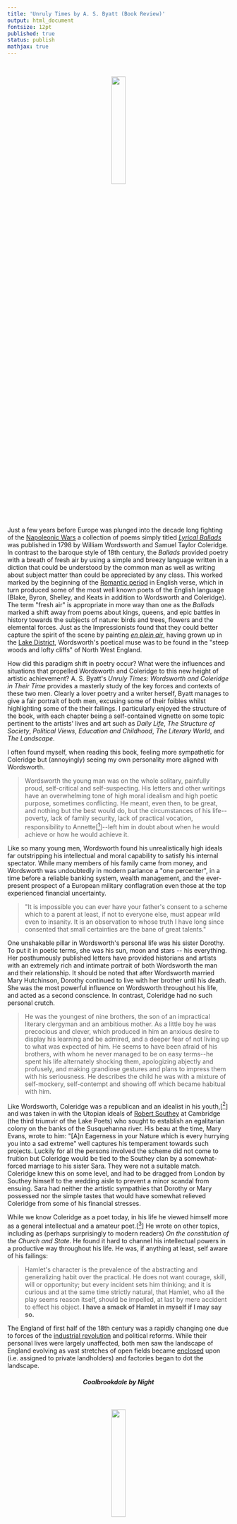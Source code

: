 ```yaml
---
title: 'Unruly Times by A. S. Byatt (Book Review)'
output: html_document
fontsize: 12pt
published: true
status: publish
mathjax: true
---
```


<br>
<p align="center"><img src="/figures/unruly_times.jpg" width="25%"></p>
<br>

Just a few years before Europe was plunged into the decade long fighting of the [Napoleonic Wars](https://en.wikipedia.org/wiki/Napoleonic_Wars) a collection of poems simply titled [*Lyrical Ballads*](https://en.wikipedia.org/wiki/Lyrical_Ballads) was published in 1798 by William Wordsworth and Samuel Taylor Coleridge. In contrast to the baroque style of 18th century, the *Ballads* provided poetry with a breath of fresh air by using a simple and breezy language written in a diction that could be understood by the common man as well as writing about subject matter than could be appreciated by any class. This worked marked by the beginning of the [Romantic period](https://en.wikipedia.org/wiki/Romanticism) in English verse, which in turn produced some of the most well known poets of the English language (Blake, Byron, Shelley, and Keats in addition to Wordsworth and Coleridge). The term "fresh air" is appropriate in more way than one as the *Ballads* marked a shift away from poems about kings, queens, and epic battles in history towards the subjects of nature: birds and trees, flowers and the elemental forces. Just as the Impressionists found that they could better capture the spirit of the scene by painting [*en plein air*](https://en.wikipedia.org/wiki/En_plein_air), having grown up in the [Lake District](https://en.wikipedia.org/wiki/Lake_District), Wordsworth's poetical muse was to be found in the "steep woods and lofty cliffs" of North West England. 

How did this paradigm shift in poetry occur? What were the influences and situations that propelled Wordsworth and Coleridge to this new height of artistic achievement? A. S. Byatt's *Unruly Times: Wordsworth and Coleridge in Their Time* provides a masterly study of the key forces and contexts of these two men. Clearly a lover poetry and a writer herself, Byatt manages to give a fair portrait of both men, excusing some of their foibles whilst highlighting some of the their failings. I particularly enjoyed the structure of the book, with each chapter being a self-contained vignette on some topic pertinent to the artists' lives and art such as *Daily Life*, *The Structure of Society*, *Political Views*, *Education and Childhood*, *The Literary World*, and *The Landscape*.

I often found myself, when reading this book, feeling more sympathetic for Coleridge but (annoyingly) seeing my own personality more aligned with Wordsworth. 

> Wordsworth the young man was on the whole solitary, painfully proud, self-critical and self-suspecting. His letters and other writings have an overwhelming tone of high moral idealism and high poetic purpose, sometimes conflicting. He meant, even then, to be great, and nothing but the best would do, but the circumstances of his life--poverty, lack of family security, lack of practical vocation, responsibility to Annette[[^1]]--left him in doubt about when he would achieve or how he would achieve it. 

Like so many young men, Wordsworth found his unrealistically high ideals far outstripping his intellectual and moral capability to satisfy his internal spectator. While many members of his family came from money, and Wordsworth was undoubtedly in modern parlance a "one percenter", in a time before a reliable banking system, wealth management, and the ever-present prospect of a European military conflagration even those at the top experienced financial uncertainty. 

> "It is impossible you can ever have your father's consent to a scheme which to a parent at least, if not to everyone else, must appear wild even to insanity. It is an observation to whose truth I have long since consented that small certainties are the bane of great talents."

One unshakable pillar in Wordsworth's personal life was his sister Dorothy. To put it in poetic terms, she was his sun, moon and stars -- his everything. Her posthumously published letters have provided historians and artists with an extremely rich and intimate portrait of both Wordsworth the man and their relationship. It should be noted that after Wordsworth married Mary Hutchinson, Dorothy continued to live with her brother until his death. She was the most powerful influence on Wordsworth throughout his life, and acted as a second conscience. In contrast, Coleridge had no such personal crutch. 

> He was the youngest of nine brothers, the son of an impractical literary clergyman and an ambitious mother. As a little boy he was precocious and clever, which produced in him an anxious desire to display his learning and be admired, and a deeper fear of not living up to what was expected of him. He seems to have been afraid of his brothers, with whom he never managed to be on easy terms--he spent his life alternately shocking them, apologizing abjectly and profusely, and making grandiose gestures and plans to impress them with his seriousness. He describes the child he was with a mixture of self-mockery, self-contempt and showing off which became habitual with him. 

Like Wordsworth, Coleridge was a republican and an idealist in his youth,[[^2]] and was taken in with the Utopian ideals of [Robert Southey](https://en.wikipedia.org/wiki/Robert_Southey) at Cambridge (the third triumvir of the Lake Poets) who sought to establish an egalitarian colony on the banks of the Susquehanna river. His beau at the time, Mary Evans, wrote to him: "[A]n Eagerness in your Nature which is every hurrying you into a sad extreme" well captures his temperament towards such projects. Luckily for all the persons involved the scheme did not come to fruition but Coleridge would be tied to the Southey clan by a somewhat-forced marriage to his sister Sara. They were not a suitable match. Coleridge knew this on some level, and had to be dragged from London by Southey himself to the wedding aisle to prevent a minor scandal from ensuing. Sara had neither the artistic sympathies that Dorothy or Mary possessed nor the simple tastes that would have somewhat relieved Coleridge from some of his financial stresses.

While we know Coleridge as a poet today, in his life he viewed himself more as a general intellectual and a amateur poet.[[^3]] He wrote on other topics, including as (perhaps surprisingly to modern readers) *On the constitution of the Church and State*. He found it hard to channel his intellectual powers in a productive way throughout his life. He was, if anything at least, self aware of his failings:

> Hamlet's character is the prevalence of the abstracting and generalizing habit over the practical. He does not want courage, skill, will or opportunity; but every incident sets him thinking; and it is curious and at the same time strictly natural, that Hamlet, who all the play seems reason itself, should be impelled, at last by mere accident to effect his object. **I have a smack of Hamlet in myself if I may say so.**

The England of first half of the 18th century was a rapidly changing one due to forces of the [industrial revolution](https://en.wikipedia.org/wiki/Economic_history_of_the_United_Kingdom#The_Industrial_Revolution) and political reforms. While their personal lives were largely unaffected, both men saw the landscape of England evolving as vast stretches of open fields became [enclosed](https://en.wikipedia.org/wiki/Inclosure_Acts) upon (i.e. assigned to private landholders) and factories began to dot the landscape.

<h5>
<p align="center"> Coalbrookdale by Night </p></h5>
<br><p align="center"><img src="/figures/factory.jpg" width="25%"></p>
<br>

While both men's political views shifted after the catastrophes of the French Revolution towards being solidly Tory, Wordsworth became the far more reactionary of the two. While not noted by Byatt, the the political differences between the two men can still be seen in the divide in the modern conservative party. Conservative thought is largely sympathetic to the capitalist system and the business class, but the accompanying social changes that economic currents often bring causes a natural tension to a school of thought which is largely about maintaining the existing social order. 

> Coleridge, in fact, was not as Wordsworth pictured him ... [H]e enjoyed city life and was peculiarly able to cope with the academic education system, wince he was extremely gifted and much more excited by pure ideas--geometric, linguistic, philosophic--than Wordsworth would ever be.

The industrial revolution and expansion of democratic privileges in Britain in the 19th century was more concerning to Wordsworth, who was simultaneously upset by the plight of the poor and their growing political influence as manifested through the "mob". The former sentiment is well-echoed in the [well-known sonnet](https://en.wikipedia.org/wiki/The_World_Is_Too_Much_with_Us):

> The world is too much with us: late and soon
>
> Getting and spending we lay waste our powers:
>
> Little we see in Nature that is ours;

In 1832 Wordsworth wrote:

> If the democratic Spirit be organized in Legislation to the extent now wished for, and aimed at by many, the pecuniary value of every thing in the world of Taste will sink accordingly; and its intellectual estimation will also erelong be proportionately affected. Men will have neither time, tranquility, or disposition to think about any such thing. 

There is something ironic, and perhaps even hypocritical, that Wordsworth believed democratic forces would cheapen the value of the art given that *Lyrical Ballads* was the most democratic of all poetic verses since the time of Chaucer. I can imagine Wordsworth saying something along the lines of Sir Humphrey:

> This is a British democracy Bernard. British democracy recognizes that you need a system to protect the important things of life and keep them out of the hands of the barbarians. Things like [the Opera](https://en.wikipedia.org/wiki/Royal_Opera_House), [Radio 3](https://en.wikipedia.org/wiki/BBC_Radio_3), the [country side](https://en.wikipedia.org/wiki/English_country_house), [the law](https://en.wikipedia.org/wiki/English_law), the universities--[both of them](https://en.wikipedia.org/wiki/Oxbridge)--and [we are that system](https://en.wikipedia.org/wiki/Civil_Service_(United_Kingdom)). 

Both men's political conversion was strongly influenced by Edmund Burke, who is now considered to be the philosophical founder of modern conservatism. Burke's consistent application of his political philosophy allowed him to give support to the American revolution whilst decrying the subsequent French one. He realized that the former was based on a desire to obtain the liberties that English subjects should naturally hold whilst the latter was based on the mistaken belief that by extirpating the existing social hierarchy society could be reformed in a way beneficial to mankind. His *Reflections on the Revolution in France* poured cold water on the heady optimism of the republicans to which Wordsworth and Coleridge belonged to in their youth. Coleridge excellently summarizes Burke's "capacity to understand the general laws of human behavior":

> Edmund Burke possessed and had sedulously sharpened that eye which sees all things, actions and events in relation to the laws that determine their existence and circumscribe their possibility. He referred habitually to principles. He was a scientific statesman; and therefore a seer. For every principle contains in itself the germs of a prophecy; and as the prophetic power is the essential privilege of science, so the fulfillment of its oracles supplies the outward and (to men in general) the only test of its claim to the title. Wearisome as Burke's refinements appeared to his parliamentary auditors, yet the cultivated classes throughout Europe have reason to be thankful that he went of refining and thought of convincing while they thought of dining.

One area in which both men were and remained progressive throughout their life was in the education of children. Both had experienced and thought terrible the way in which education was a brutalizing experience for most children. Jean-Jacques Rousseau's [Emile](https://en.wikipedia.org/wiki/Emile,_or_On_Education) had a disproportionate effect on the thinking of Men of Feeling towards the subject of education and how this formative experience could create the ideal and humane citizen. 

> Coleridge's notebooks make it clear that he was a precise and loving observer of his own children's development. He believed children should be happy--his own childhood anxieties had left marks on his character which he associated with his adult failures and illnesses. 

The English romantic poets are by far best known for their writings on nature. But the very idea of what was worth capturing about in nature was undergoing substantial changes in early 19th century. Rousseau had famously praised the more chaotic English garden over the overwrought French one. Perhaps surprisingly, Burke plays an important role yet again with his views on what makes something *sublime* as outlined in his treatise *On the Sublime and the Beautiful* from 1756. 

> One of Burke's most important contributions to the discussion of aesthetic emotion was his analysis of *why* terrifying, infinite, or empty things were attractive to the human mind. He ascribed some of the sense of the sublime to a sense of real power or danger faced without damage.

There were seven listed attributes of the sublime according to Burke: (1) Obscurity (which induced terror), (2) Power, (3) Privations (Vacuity, Darkness, Solitude, Silence), (4) Vastness (height and depth), (5) Infinity (a tendency to fill the mind with that sort of delightful Horror), (6) Succession (an endless progress beyond limits), and (7) Uniformity (a round and therefore artificially endless church). Wordsworth saw the sublime aspect of the Alps during his walking tours there:

> ... the immeasurable height
>
> Of woods decaying, never to be decayed,
>
> The stationary blasts of waterfalls,
>
> And in the narrow rent at every turn
>
> Winds thwarting winds, bewildered and forlorn,
>
> The torrents shooting from the clear blue sky,
>
> The rocks that muttered close upon our ears,
>
> Black drizzling crags that spake by the way-side
>
> As if a voice were in them, the sick sight
>
> And giddy prospect of the raving stream,
>
> The unfettered clouds and region of the Heavens,
>
> Tumult and peace, the darkness and the light-- 
>
> Were all like workings of one mind the features
>
> Of the same face, blossoms upon one tree;
>
> Characters of the great Apocalypse, 
>
> The types and symbols of Eternity,
>
> Of first and last and midst and without end.

In addition to the idea of the sublime, the idea of what made something [Picturesque](https://en.wikipedia.org/wiki/Picturesque) was also being debated. Was there not something picturesque about the ruins of [Tintern Abbey](https://en.wikipedia.org/wiki/Lines_written_a_few_miles_above_Tintern_Abbey)? With its

> Ivy, in masses uncommonly large, has taken possession of many parts of the walls; and gives a happy contrast to the grey-coloured stone... Nor is this undecorated. Mosses of various hues, with lichens, maiden hair, penny-leaf and other humble plants, overspread the surface... all together they give those full-blown tints which add the richest finishing to a ruin.

<br>
<h5><p align="center"> Ruins of Tintern Abbey </p></h5>
<p align="center"><img src="/figures/tintern_abbey.jpg" width="25%"></p>
<br>

While being a strong support of the Church of England and a thorough Anglican, Byatt points out that some of Wordsworth's language when applied to the descriptions of nature strike one as being pantheistic: "something far more deeply interfused/Whose dwelling is the light of setting suns/And the round ocean and the living air/And the blue sky and in the mind of man". As Ross Douthat has pointed out, even those individuals in the West who describe themselves as Christian, are often practicing a watered-down *Eat, Pray Love* or *Oprah* form of worship. The enduring popularity of the English Romantic poets must be in no small part to their intimate relationships to Nature. There is little opposition from almost quarters today that a strong relationship with the natural world is both desirable and healthy. While the forces that the Romantics were reacting to (capitalism, the industrial revolution, etc) now seen to us inevitable (and hopefully desirable), there a lingering distrust of the technological changes that continues to draw us back to the beauty of [Daffodils](https://en.wikipedia.org/wiki/I_Wandered_Lonely_as_a_Cloud) and romantic reveries of [Kubla Khan](https://en.wikipedia.org/wiki/Kubla_Khan). 


* * * 

* * * 

## Notes

[^1]: Initially an idealistic republican in early life, Wordsworth traveled to France to participate in the French revolution. He had a relationship with Annette Vallon in 1792 who gave birth to their daughter Caroline that year. Wordsworth's conduct towards Annette could not be described as gentlemanly, but unlike some deadbeats he did manage to send £30 a year for Caroline's support.

[^2]: Albeit a small sample size, but Francois Guisot's quote does seem remarkably germane: "Not to be a republican at twenty is proof of want of heart; to be one at thirty is proof of want of head".

[^3]: It might be fairer to say that Coleridge had hoped to be a poet but by the end of his life had acknowledged he had not been a full-fledged one due to his limited output (especially in comparison to Wordsworth). One feels sorry for Coleridge in this respect because modern readers of poetry treasure his seminal works as some of the most important in the canon. 